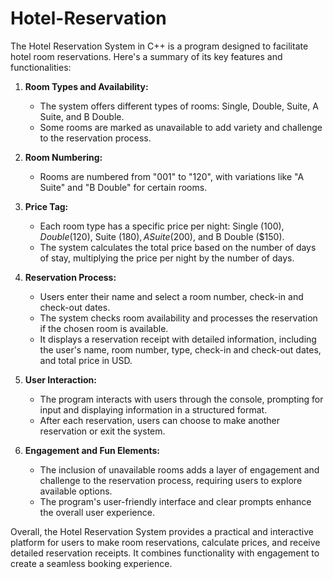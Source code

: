 # Hotel-Reservation
The Hotel Reservation System in C++ is a program designed to facilitate hotel room reservations. Here's a summary of its key features and functionalities:

1. **Room Types and Availability:**
   - The system offers different types of rooms: Single, Double, Suite, A Suite, and B Double.
   - Some rooms are marked as unavailable to add variety and challenge to the reservation process.

2. **Room Numbering:**
   - Rooms are numbered from "001" to "120", with variations like "A Suite" and "B Double" for certain rooms.

3. **Price Tag:**
   - Each room type has a specific price per night: Single ($100), Double ($120), Suite ($180), A Suite ($200), and B Double ($150).
   - The system calculates the total price based on the number of days of stay, multiplying the price per night by the number of days.

4. **Reservation Process:**
   - Users enter their name and select a room number, check-in and check-out dates.
   - The system checks room availability and processes the reservation if the chosen room is available.
   - It displays a reservation receipt with detailed information, including the user's name, room number, type, check-in and check-out dates, and total price in USD.

5. **User Interaction:**
   - The program interacts with users through the console, prompting for input and displaying information in a structured format.
   - After each reservation, users can choose to make another reservation or exit the system.

6. **Engagement and Fun Elements:**
   - The inclusion of unavailable rooms adds a layer of engagement and challenge to the reservation process, requiring users to explore available options.
   - The program's user-friendly interface and clear prompts enhance the overall user experience.

Overall, the Hotel Reservation System provides a practical and interactive platform for users to make room reservations, calculate prices, and receive detailed reservation receipts. It combines functionality with engagement to create a seamless booking experience.
